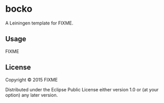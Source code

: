 # bocko

A Leiningen template for FIXME.

## Usage

FIXME

## License

Copyright © 2015 FIXME

Distributed under the Eclipse Public License either version 1.0 or (at
your option) any later version.
